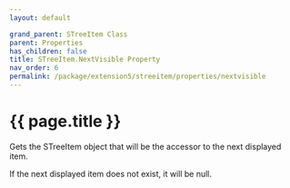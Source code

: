 ```yaml
---
layout: default

grand_parent: STreeItem Class
parent: Properties
has_children: false
title: STreeItem.NextVisible Property
nav_order: 6
permalink: /package/extension5/streeitem/properties/nextvisible
---
```

# {{ page.title }}

Gets the STreeItem object that will be the accessor to the next displayed item.

If the next displayed item does not exist, it will be null.
